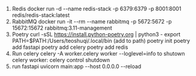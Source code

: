 1) Redis 
docker run -d --name redis-stack -p 6379:6379 -p 8001:8001 redis/redis-stack:latest
2) RabbitMQ
docker run -it --rm --name rabbitmq -p 5672:5672 -p 15672:15672 rabbitmq:3.11-management
3) Poetry
curl -sSL https://install.python-poetry.org | python3 -
export PATH=$PATH:/Users/teoshuqi/.local/bin (add to path)
poetry init
poetry add fastapi
poetry add celery
poetry add redis
4) Run celery
celery -A worker.celery worker --loglevel=info
to shutown celery worker: celery control shutdown
5) run fastapi
uvicorn main:app --host 0.0.0.0 --reload